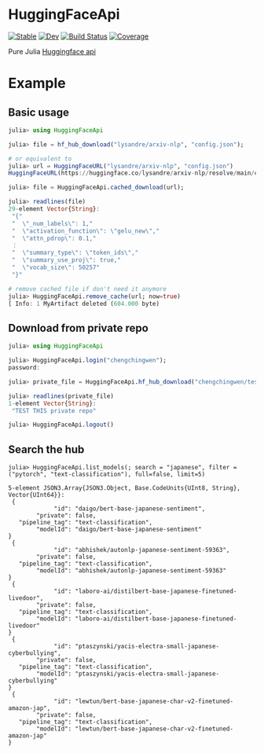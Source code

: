 # HuggingFaceApi

[![Stable](https://img.shields.io/badge/docs-stable-blue.svg)](https://fluxml.ai/HuggingFaceApi.jl/stable)
[![Dev](https://img.shields.io/badge/docs-dev-blue.svg)](https://fluxml.ai/HuggingFaceApi.jl/dev)
[![Build Status](https://github.com/FluxML/HuggingFaceApi.jl/workflows/CI/badge.svg)](https://github.com/FluxML/HuggingFaceApi.jl/actions)
[![Coverage](https://codecov.io/gh/FluxML/HuggingFaceApi.jl/branch/master/graph/badge.svg)](https://codecov.io/gh/FluxML/HuggingFaceApi.jl)

Pure Julia [Huggingface api](https://github.com/huggingface/huggingface_hub)


# Example

## Basic usage

```julia
julia> using HuggingFaceApi

julia> file = hf_hub_download("lysandre/arxiv-nlp", "config.json");

# or equivalent to
julia> url = HuggingFaceURL("lysandre/arxiv-nlp", "config.json")
HuggingFaceURL(https://huggingface.co/lysandre/arxiv-nlp/resolve/main/config.json)

julia> file = HuggingFaceApi.cached_download(url);

julia> readlines(file)
29-element Vector{String}:
 "{"
 "  \"_num_labels\": 1,"
 "  \"activation_function\": \"gelu_new\","
 "  \"attn_pdrop\": 0.1,"
 ⋮
 "  \"summary_type\": \"token_ids\","
 "  \"summary_use_proj\": true,"
 "  \"vocab_size\": 50257"
 "}"

# remove cached file if don't need it anymore
julia> HuggingFaceApi.remove_cache(url; now=true)
[ Info: 1 MyArtifact deleted (604.000 byte)


```

## Download from private repo

```julia
julia> using HuggingFaceApi

julia> HuggingFaceApi.login("chengchingwen");
password: 

julia> private_file = HuggingFaceApi.hf_hub_download("chengchingwen/test_model_repo", "README.md");

julia> readlines(private_file)
1-element Vector{String}:
 "TEST THIS private repo"

julia> HuggingFaceApi.logout()

```

## Search the hub

```
julia> HuggingFaceApi.list_models(; search = "japanese", filter = ("pytorch", "text-classification"), full=false, limit=5)

5-element JSON3.Array{JSON3.Object, Base.CodeUnits{UInt8, String}, Vector{UInt64}}:
 {
             "id": "daigo/bert-base-japanese-sentiment",
        "private": false,
   "pipeline_tag": "text-classification",
        "modelId": "daigo/bert-base-japanese-sentiment"
}
 {
             "id": "abhishek/autonlp-japanese-sentiment-59363",
        "private": false,
   "pipeline_tag": "text-classification",
        "modelId": "abhishek/autonlp-japanese-sentiment-59363"
}
 {
             "id": "laboro-ai/distilbert-base-japanese-finetuned-livedoor",
        "private": false,
   "pipeline_tag": "text-classification",
        "modelId": "laboro-ai/distilbert-base-japanese-finetuned-livedoor"
}
 {
             "id": "ptaszynski/yacis-electra-small-japanese-cyberbullying",
        "private": false,
   "pipeline_tag": "text-classification",
        "modelId": "ptaszynski/yacis-electra-small-japanese-cyberbullying"
}
 {
             "id": "lewtun/bert-base-japanese-char-v2-finetuned-amazon-jap",
        "private": false,
   "pipeline_tag": "text-classification",
        "modelId": "lewtun/bert-base-japanese-char-v2-finetuned-amazon-jap"
}

```

